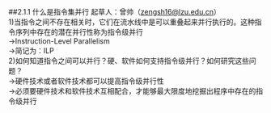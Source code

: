 ##2.1.1 什么是指令集并行
起草人：曾帅（zengsh16@lzu.edu.cn）  
  1)当指令之间不存在相关时，它们在流水线中是可以重叠起来并行执行的。这种指令序列中存在的潜在并行性称为指令级并行  
  ->Instruction-Level Parallelism  
  ->简记为：ILP  
  2)如何知道指令之间可以并行？硬、软件如何支持指令级并行？如何研究这些问题？  
  ->硬件技术或者软件技术都可以提高指令级并行性  
  ->必须要硬件技术和软件技术互相配合，才能够最大限度地挖掘出程序中存在的指令级并行  
